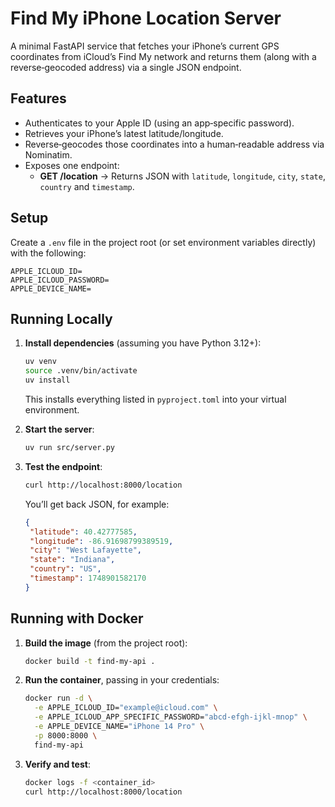 # Find My iPhone Location Server

A minimal FastAPI service that fetches your iPhone’s current GPS coordinates from iCloud’s Find My network and returns them (along with a reverse‑geocoded address) via a single JSON endpoint.

## Features

- Authenticates to your Apple ID (using an app‑specific password).
- Retrieves your iPhone’s latest latitude/longitude.
- Reverse‑geocodes those coordinates into a human‑readable address via Nominatim.
- Exposes one endpoint:
  - **GET /location** → Returns JSON with `latitude`, `longitude`, `city`, `state`, `country` and `timestamp`.

## Setup

Create a `.env` file in the project root (or set environment variables directly) with the following:

```
APPLE_ICLOUD_ID=
APPLE_ICLOUD_PASSWORD=
APPLE_DEVICE_NAME=
```

## Running Locally

1. **Install dependencies** (assuming you have Python 3.12+):

   ```bash
   uv venv
   source .venv/bin/activate
   uv install
   ```

   This installs everything listed in `pyproject.toml` into your virtual environment.

2. **Start the server**:

   ```bash
   uv run src/server.py
   ```

3. **Test the endpoint**:

   ```bash
   curl http://localhost:8000/location
   ```

   You’ll get back JSON, for example:

   ```json
   {
    "latitude": 40.42777585,
    "longitude": -86.91698799389519,
    "city": "West Lafayette",
    "state": "Indiana",
    "country": "US",
    "timestamp": 1748901582170
   }
   ```

## Running with Docker

1. **Build the image** (from the project root):

   ```bash
   docker build -t find-my-api .
   ```
2. **Run the container**, passing in your credentials:

   ```bash
   docker run -d \
     -e APPLE_ICLOUD_ID="example@icloud.com" \
     -e APPLE_ICLOUD_APP_SPECIFIC_PASSWORD="abcd-efgh-ijkl-mnop" \
     -e APPLE_DEVICE_NAME="iPhone 14 Pro" \
     -p 8000:8000 \
     find-my-api
   ```
3. **Verify and test**:

   ```bash
   docker logs -f <container_id>
   curl http://localhost:8000/location
   ```
